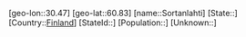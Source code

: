 ﻿---
location: [60.83,30.47]
type: City
tags:
- geo/City


SpocWebEntityId: 34380
isDeleted: false
confidential: public

---
[geo-lon::30.47]
[geo-lat::60.83]
[name::Sortanlahti]
[State::]
[Country::[Finland](geo/Continent/Europe/Finland.md)]
[StateId::]
[Population::]
[Unknown::]

